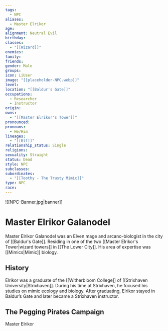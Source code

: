 ```yaml
---
tags:
  - NPC
aliases:
  - Master Elrikor
age: 
alignment: Neutral Evil
birthday: 
classes:
  - "[[Wizard]]"
enemies: 
family: 
friends: 
gender: Male
groups: 
icon: LiUser
image: "[[placeholder-NPC.webp]]"
level: 
location: "[[Baldur's Gate]]"
occupations:
  - Researcher
  - Instructor
origin: 
owns:
  - "[[Master Elrikor's Tower]]"
pronounced: 
pronouns:
  - He/Him
lineages:
  - "[[Elf]]"
relationship_status: Single
religions: 
sexuality: Straight
status: Dead
style: NPC
subclasses: 
subordinates:
  - "[[Toothy - The Trusty Mimic]]"
type: NPC
race:
---
```


![[NPC-Banner.jpg|banner]]

# Master Elrikor Galanodel

Master Elrikor Galanodel was an Elven mage and arcano-biologist in the city of [[Baldur's Gate]]. Residing in one of the two [[Master Elrikor's Tower|wizard towers]] in [[The Lower City]]. His area of expertise was [[Mimics|Mimic]] biology.

## History

Elrikor was a graduate of the [[Witherbloom College]] of [[Strixhaven University|Strixhaven]]. During his time at Strixhaven, he focused his studies on mimic ecology and biology. After graduating, Elrikor stayed in Baldur’s Gate and later became a Strixhaven instructor.

## The Pegging Pirates Campaign

Master Elrikor
